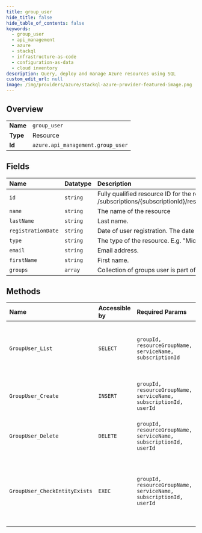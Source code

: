 ```yaml
---
title: group_user
hide_title: false
hide_table_of_contents: false
keywords:
  - group_user
  - api_management
  - azure    
  - stackql
  - infrastructure-as-code
  - configuration-as-data
  - cloud inventory
description: Query, deploy and manage Azure resources using SQL
custom_edit_url: null
image: /img/providers/azure/stackql-azure-provider-featured-image.png
---
```

  
    

## Overview
<table><tbody>
<tr><td><b>Name</b></td><td><code>group_user</code></td></tr>
<tr><td><b>Type</b></td><td>Resource</td></tr>
<tr><td><b>Id</b></td><td><code>azure.api_management.group_user</code></td></tr>
</tbody></table>

## Fields
| Name | Datatype | Description |
|:-----|:---------|:------------|
| `id` | `string` | Fully qualified resource ID for the resource. Ex - /subscriptions/{subscriptionId}/resourceGroups/{resourceGroupName}/providers/{resourceProviderNamespace}/{resourceType}/{resourceName} |
| `name` | `string` | The name of the resource |
| `lastName` | `string` | Last name. |
| `registrationDate` | `string` | Date of user registration. The date conforms to the following format: `yyyy-MM-ddTHH:mm:ssZ` as specified by the ISO 8601 standard.<br /> |
| `type` | `string` | The type of the resource. E.g. "Microsoft.Compute/virtualMachines" or "Microsoft.Storage/storageAccounts" |
| `email` | `string` | Email address. |
| `firstName` | `string` | First name. |
| `groups` | `array` | Collection of groups user is part of. |
## Methods
| Name | Accessible by | Required Params | Description |
|:-----|:--------------|:----------------|:------------|
| `GroupUser_List` | `SELECT` | `groupId, resourceGroupName, serviceName, subscriptionId` | Lists a collection of user entities associated with the group. |
| `GroupUser_Create` | `INSERT` | `groupId, resourceGroupName, serviceName, subscriptionId, userId` | Add existing user to existing group |
| `GroupUser_Delete` | `DELETE` | `groupId, resourceGroupName, serviceName, subscriptionId, userId` | Remove existing user from existing group. |
| `GroupUser_CheckEntityExists` | `EXEC` | `groupId, resourceGroupName, serviceName, subscriptionId, userId` | Checks that user entity specified by identifier is associated with the group entity. |
